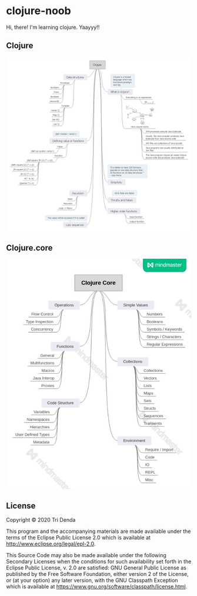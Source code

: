 # clojure-noob

Hi, there! I'm learning clojure. Yaayyy!!

## Clojure
![Clojure](img/Clojure.png)

## Clojure.core
![Clojure.core](img/Clojure-core.png)

## License

Copyright © 2020 Tri Denda

This program and the accompanying materials are made available under the
terms of the Eclipse Public License 2.0 which is available at
http://www.eclipse.org/legal/epl-2.0.

This Source Code may also be made available under the following Secondary
Licenses when the conditions for such availability set forth in the Eclipse
Public License, v. 2.0 are satisfied: GNU General Public License as published by
the Free Software Foundation, either version 2 of the License, or (at your
option) any later version, with the GNU Classpath Exception which is available
at https://www.gnu.org/software/classpath/license.html.


